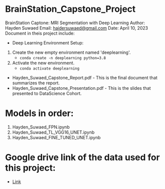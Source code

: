 # BrainStation_Capstone_Project

BrainStation Captone: MRI Segmentation with Deep Learning
Author: Hayden Suwaed
Email: haidersuwaed@gmail.com
Date: April 10, 2023
Document in theis project include:
* Deep Learning Environment Setup:
1. Create the new empty environment named 'deeplearning'.
    - `conda create -n deeplearning python=3.8`
2. Activate the new environment. 
    - `conda activate deeplearning`
* Hayden_Suwaed_Capstone_Report.pdf - This is the final document that summarizes the report.
* Hayden_Suwaed_Capstone_Presentation.pdf - This is the slides that presented to DataScience Cohort.

# Models in order:
1. Hayden_Suwaed_FPN.ipynb
2. Hayden_Suwaed_TL_VGG16_UNET.ipynb
3. Hayden_Suwaed_FINE_TUNED_UNET.ipynb

# Google drive link of the data used for this project:
* [Link](https://drive.google.com/drive/folders/1nAu70XoU7Wln8nY1OC7zhfr7n5f0rYlf)
      